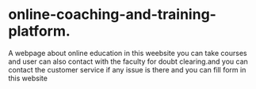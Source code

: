 # online-coaching-and-training-platform.
A webpage about online education in this weebsite you can take courses and user can also contact with the 
faculty for doubt clearing.and you can contact the customer service if any issue is there and you can fill form 
in this website
